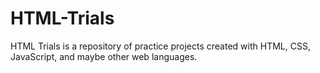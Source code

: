 # HTML-Trials

HTML Trials is a repository of practice projects created with HTML, CSS, JavaScript, and maybe other web languages.
